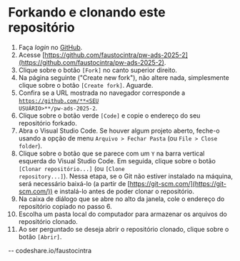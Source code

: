# Forkando e clonando este repositório
1. Faça _login_ no [GitHub](https://github.com).
2. Acesse [https://github.com/faustocintra/pw-ads-2025-2](https://github.com/faustocintra/pw-ads-2025-2).
3. Clique sobre o botão <code>[Fork]</code> no canto superior direito.
4. Na página seguinte ("Create new fork"), não altere nada, simplesmente clique sobre o botão <code>[Create fork]</code>. Aguarde.
5. Confira se a URL mostrada no navegador corresponde a <code>https://github.com/**<SEU USUÁRIO>**/pw-ads-2025-2</code>.
6. Clique sobre o botão verde <code>[Code]</code> e copie o endereço do seu repositório forkado.
7. Abra o Visual Studio Code. Se houver algum projeto aberto, feche-o usando a opção de menu <code>Arquivo > Fechar Pasta</code> (ou <code>File > Close folder</code>).
8. Clique sobre o botão que se parece com um <code>Y</code> na barra vertical esquerda do Visual Studio Code. Em seguida, clique sobre o botão <code>[Clonar repositório...]</code> (ou <code>[Clone repository...]</code>). Nessa etapa, se o Git não estiver instalado na máquina, será necessário baixá-lo (a partir de [https://git-scm.com/](https://git-scm.com/)) e instalá-lo antes de poder clonar o repositório.
9. Na caixa de diálogo que se abre no alto da janela, cole o endereço do repositório copiado no passo 6.
10. Escolha um pasta local do computador para armazenar os arquivos do repositório clonado.
11. Ao ser perguntado se deseja abrir o repositório clonado, clique sobre o botão <code>[Abrir]</code>.

-- codeshare.io/faustocintra
